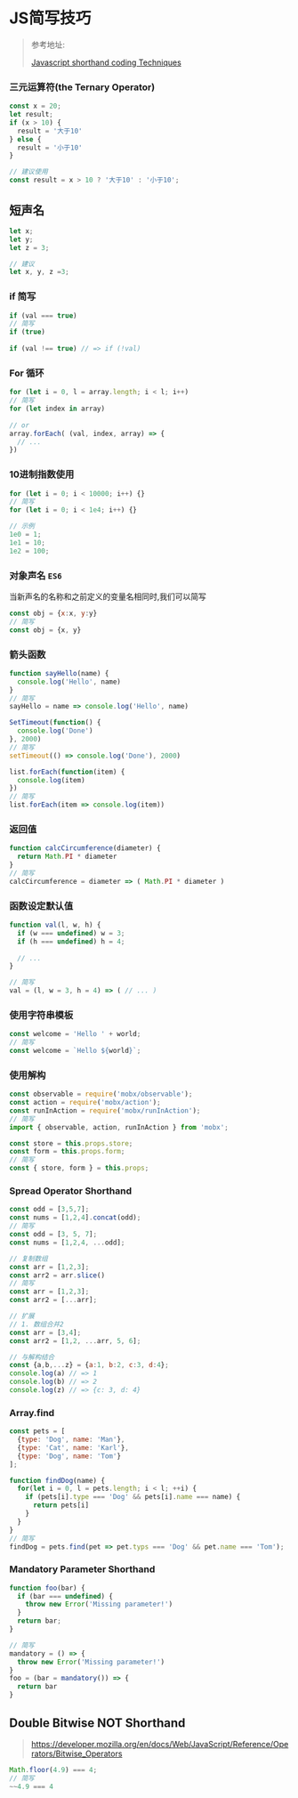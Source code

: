 # JS简写技巧

> 参考地址:
>
> [Javascript shorthand coding Techniques](https://www.sitepoint.com/shorthand-javascript-techniques/)



### 三元运算符(the Ternary Operator)

```javascript
const x = 20;
let result;
if (x > 10) {
  result = '大于10'
} else {
  result = '小于10'
}

// 建议使用
const result = x > 10 ? '大于10' : '小于10';
```



## 短声名

```javascript
let x;
let y;
let z = 3;

// 建议
let x, y, z =3;
```



### if 简写

```javascript
if (val === true)
// 简写
if (true)
  
if (val !== true) // => if (!val)
```



### For 循环

```javascript
for (let i = 0, l = array.length; i < l; i++)
// 简写
for (let index in array)
  
// or
array.forEach( (val, index, array) => {
  // ...
})
```



### 10进制指数使用

```javascript
for (let i = 0; i < 10000; i++) {}
// 简写
for (let i = 0; i < 1e4; i++) {}

// 示例
1e0 = 1;
1e1 = 10;
1e2 = 100;
```



### 对象声名 `ES6`

当新声名的名称和之前定义的变量名相同时,我们可以简写

```javascript
const obj = {x:x, y:y}
// 简写
const obj = {x, y}
```



### 箭头函数

```javascript
function sayHello(name) {
  console.log('Hello', name)
}
// 简写
sayHello = name => console.log('Hello', name)

SetTimeout(function() {
  console.log('Done')
}, 2000)
// 简写
setTimeout(() => console.log('Done'), 2000)

list.forEach(function(item) {
  console.log(item)
})
// 简写
list.forEach(item => console.log(item))
```



### 返回值

```javascript
function calcCircumference(diameter) {
  return Math.PI * diameter
}
// 简写
calcCircumference = diameter => ( Math.PI * diameter )
```



### 函数设定默认值

```javascript
function val(l, w, h) {
  if (w === undefined) w = 3;
  if (h === undefined) h = 4;
  
  // ...
}

// 简写
val = (l, w = 3, h = 4) => ( // ... )
```



### 使用字符串模板

```javascript
const welcome = 'Hello ' + world;
// 简写
const welcome = `Hello ${world}`;
```



### 使用解构

```javascript
const observable = require('mobx/observable');
const action = require('mobx/action');
const runInAction = require('mobx/runInAction');
// 简写
import { observable, action, runInAction } from 'mobx';

const store = this.props.store;
const form = this.props.form;
// 简写
const { store, form } = this.props;
```



### Spread Operator Shorthand

```javascript
const odd = [3,5,7];
const nums = [1,2,4].concat(odd);
// 简写
const odd = [3, 5, 7];
const nums = [1,2,4, ...odd];

// 复制数组
const arr = [1,2,3];
const arr2 = arr.slice()
// 简写
const arr = [1,2,3];
const arr2 = [...arr];

// 扩展
// 1. 数组合并2
const arr = [3,4];
const arr2 = [1,2, ...arr, 5, 6];

// 与解构结合
const {a,b,...z} = {a:1, b:2, c:3, d:4};
console.log(a) // => 1
console.log(b) // => 2
console.log(z) // => {c: 3, d: 4}

```



### Array.find

```javascript
const pets = [
  {type: 'Dog', name: 'Man'},
  {type: 'Cat', name: 'Karl'},
  {type: 'Dog', name: 'Tom'}
];

function findDog(name) {
  for(let i = 0, l = pets.length; i < l; ++i) {
    if (pets[i].type === 'Dog' && pets[i].name === name) {
      return pets[i]
    }
  }
}
// 简写
findDog = pets.find(pet => pet.typs === 'Dog' && pet.name === 'Tom');
```



### Mandatory Parameter Shorthand

```javascript
function foo(bar) {
  if (bar === undefined) {
    throw new Error('Missing parameter!')
  }
  return bar;
}

// 简写
mandatory = () => {
  throw new Error('Missing parameter!')
}
foo = (bar = mandatory()) => {
  return bar
}
```



## Double Bitwise NOT Shorthand

> https://developer.mozilla.org/en/docs/Web/JavaScript/Reference/Operators/Bitwise_Operators

```javascript
Math.floor(4.9) === 4;
// 简写
~~4.9 === 4
```


